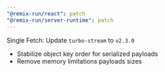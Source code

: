 ```yaml
---
"@remix-run/react": patch
"@remix-run/server-runtime": patch
---
```


Single Fetch: Update `turbo-stream` to `v2.3.0`
 - Stabilize object key order for serialized payloads
 - Remove memory limitations payloads sizes
